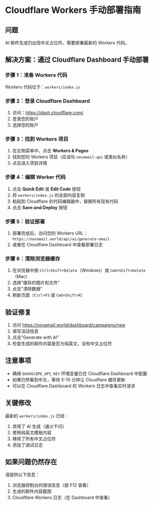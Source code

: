 # Cloudflare Workers 手动部署指南

## 问题
AI 邮件生成仍出现中文占位符，需要部署最新的 Workers 代码。

## 解决方案：通过 Cloudflare Dashboard 手动部署

### 步骤 1：准备 Workers 代码
Workers 代码位于：`workers/index.js`

### 步骤 2：登录 Cloudflare Dashboard
1. 访问：https://dash.cloudflare.com/
2. 登录您的账户
3. 选择您的账户

### 步骤 3：找到 Workers 项目
1. 在左侧菜单中，点击 **Workers & Pages**
2. 找到您的 Workers 项目（应该叫 `novamail-api` 或类似名称）
3. 点击进入项目详情

### 步骤 4：编辑 Worker 代码
1. 点击 **Quick Edit** 或 **Edit Code** 按钮
2. 将 `workers/index.js` 的全部内容复制
3. 粘贴到 Cloudflare 的代码编辑器中，替换所有现有代码
4. 点击 **Save and Deploy** 按钮

### 步骤 5：验证部署
1. 部署完成后，访问您的 Workers URL：`https://novamail.world/api/ai/generate-email`
2. 或者在 Cloudflare Dashboard 中查看部署日志

### 步骤 6：清除浏览器缓存
1. 在浏览器中按 `Ctrl+Shift+Delete`（Windows）或 `Cmd+Shift+Delete`（Mac）
2. 选择"缓存的图片和文件"
3. 点击"清除数据"
4. 刷新页面（`Ctrl+F5` 或 `Cmd+Shift+R`）

## 验证修复
1. 访问 https://novamail.world/dashboard/campaigns/new
2. 填写活动信息
3. 点击"Generate with AI"
4. 检查生成的邮件内容是否为纯英文，没有中文占位符

## 注意事项
- 确保 `DASHSCOPE_API_KEY` 环境变量已在 Cloudflare Dashboard 中配置
- 如果仍然看到中文，等待 5-10 分钟让 Cloudflare 缓存更新
- 可以在 Cloudflare Dashboard 的 Workers 日志中查看实时请求

## 关键修改
最新的 `workers/index.js` 已经：
1. 禁用了 AI 生成（通义千问）
2. 使用纯英文模板内容
3. 移除了所有中文占位符
4. 添加了调试日志

## 如果问题仍然存在
请提供以下信息：
1. 浏览器控制台的错误信息（按 F12 查看）
2. 生成的邮件内容截图
3. Cloudflare Workers 日志（在 Dashboard 中查看）

